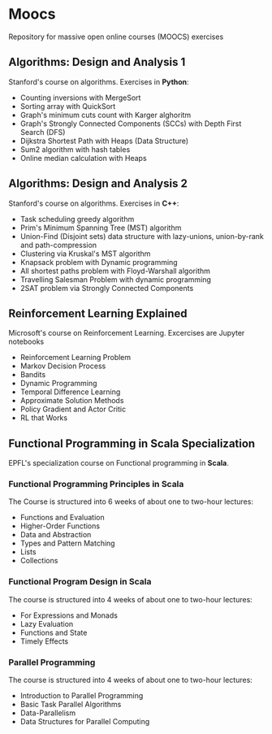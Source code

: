 # Moocs

Repository for massive open online courses (MOOCS) exercises

## Algorithms: Design and Analysis 1

Stanford's course on algorithms. Exercises in **Python**:

- Counting inversions with MergeSort
- Sorting array with QuickSort
- Graph's minimum cuts count with Karger alghoritm
- Graph's Strongly Connected Components (SCCs) with Depth First Search (DFS)
- Dijkstra Shortest Path with Heaps (Data Structure)
- Sum2 algorithm with hash tables
- Online median calculation with Heaps

## Algorithms: Design and Analysis 2

Stanford's course on algorithms. Exercises in **C++**:

- Task scheduling greedy algorithm
- Prim's Minimum Spanning Tree (MST) algorithm
- Union-Find (Disjoint sets) data structure with lazy-unions, union-by-rank and path-compression
- Clustering via Kruskal's MST algorithm
- Knapsack problem with Dynamic programming
- All shortest paths problem with Floyd-Warshall algorithm
- Travelling Salesman Problem with dynamic programming
- 2SAT problem via Strongly Connected Components

## Reinforcement Learning Explained

Microsoft's course on Reinforcement Learning. Excercises are Jupyter notebooks

- Reinforcement Learning Problem
- Markov Decision Process
- Bandits
- Dynamic Programming
- Temporal Difference Learning
- Approximate Solution Methods
- Policy Gradient and Actor Critic
- RL that Works

## Functional Programming in Scala Specialization

EPFL's specialization course on Functional programming in **Scala**.

### Functional Programming Principles in Scala

The Course is structured into 6 weeks of about one to two-hour lectures:

- Functions and Evaluation
- Higher-Order Functions
- Data and Abstraction
- Types and Pattern Matching
- Lists
- Collections

### Functional Program Design in Scala

The course is structured into 4 weeks of about one to two-hour lectures:

- For Expressions and Monads
- Lazy Evaluation
- Functions and State
- Timely Effects

### Parallel Programming

The course is structured into 4 weeks of about one to two-hour lectures:

- Introduction to Parallel Programming
- Basic Task Parallel Algorithms
- Data-Parallelism
- Data Structures for Parallel Computing
